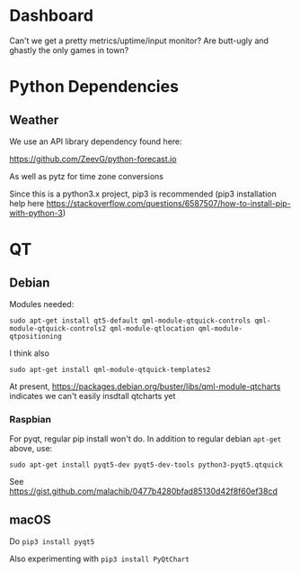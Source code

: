 # Dashboard

Can't we get a pretty metrics/uptime/input monitor?  Are butt-ugly and ghastly the only games in town?

# Python Dependencies

## Weather

We use an API library dependency found here:

https://github.com/ZeevG/python-forecast.io

As well as pytz for time zone conversions

Since this is a python3.x project, pip3 is recommended
(pip3 installation help here https://stackoverflow.com/questions/6587507/how-to-install-pip-with-python-3)

# QT

## Debian

Modules needed:

`sudo apt-get install qt5-default qml-module-qtquick-controls qml-module-qtquick-controls2 qml-module-qtlocation qml-module-qtpositioning`

I think also

`sudo apt-get install qml-module-qtquick-templates2`

At present, https://packages.debian.org/buster/libs/qml-module-qtcharts indicates we can't easily insdtall qtcharts yet

### Raspbian

For pyqt, regular pip install won't do.  In addition to regular debian `apt-get` above, use:

`sudo apt-get install pyqt5-dev pyqt5-dev-tools python3-pyqt5.qtquick`

See https://gist.github.com/malachib/0477b4280bfad85130d42f8f60ef38cd 

## macOS

Do `pip3 install pyqt5`

Also experimenting with `pip3 install PyQtChart`
